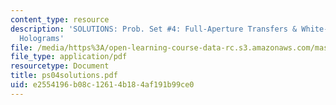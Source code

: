 ```yaml
---
content_type: resource
description: 'SOLUTIONS: Prob. Set #4: Full-Aperture Transfers & White-Light Transmission
  Holograms'
file: /media/https%3A/open-learning-course-data-rc.s3.amazonaws.com/mas-450-holographic-imaging-spring-2003/e2554196b08c12614b184af191b99ce0_ps04solutions.pdf
file_type: application/pdf
resourcetype: Document
title: ps04solutions.pdf
uid: e2554196-b08c-1261-4b18-4af191b99ce0
---
```

